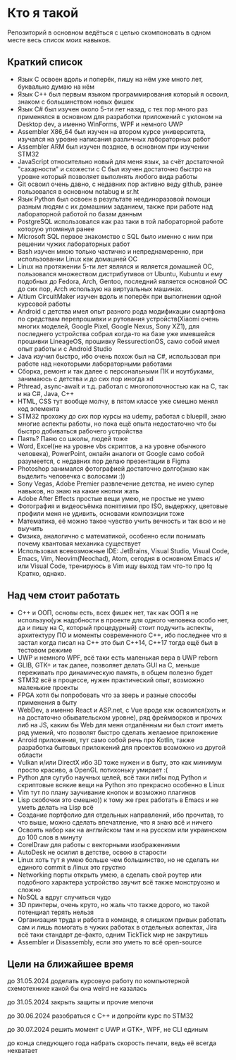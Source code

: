 # Кто я такой
Репозиторий в основном ведёться с целью скомпоновать в одном месте весь список моих навыков. 
## Краткий список
* Язык С освоен вдоль и поперёк, пишу на нём уже много лет, буквально думаю на нём
* Язык С++ был первым языком программирования который я освоил, знаком с большинством новых фишек
* Язык С# был изучен около 5-ти лет назад, с тех пор много раз применялся в основном для разработки приложений с уклоном на Desktop dev, а именно WinForms, WPF и немного UWP
* Assembler X86_64 был изучен на втором курсе университета, изучался на уровне написания различных лабораторных работ
* Assembler ARM был изучен позднее, в основном при изучении STM32
* JavaScript относительно новый для меня язык, за счёт достаточной "сахарности" и схожести с C был изучен достаточно быстро на уровне который позволяет выполнять любого вида работы
* Git освоил очень давно, с недавних пор активно веду github, ранее пользовался в основном notabug и sr.ht
* Язык Python был освоен в результате неединоразовой помощи разным людям с их домашним заданием, также при работе над лабораторной работой по базам данным
* PostgreSQL использовался как раз таки в той лабораторной работе которую упомянул ранее
* Microsoft SQL первое знакомство с SQL было именно с ним при решении чужих лабораторных работ
* Bash изучен мною только частично и непреднамеренно, при использовании Linux как домашней ОС
* Linux на протяжении 5-ти лет являлся и является домашней ОС, пользовался множеством дистрибутивов от Ubuntu, Kubuntu и ему подобных до Fedora, Arch, Gentoo, последний является основной ОС до сих пор, Arch использую на виртуальных машинах.
* Altium CircuitMaker изучен вдоль и поперёк при выполнении одной курсовой работы
* Android с детства имел опыт разного рода модификации смартфона по средствам перепрошивки и рутования устройств(Xiaomi очень многих моделей, Google Pixel, Google Nexus, Sony XZ1), для последнего устройства собрал когда-то на базе уже имевшейся прошивки LineageOS, прошивку RessurectionOS, само собой имел опыт работы и с Android Studio
* Java изучил быстро, ибо очень похож был на С#, использовал при работе над некоторыми лабораторными работами
* Сборка, ремонт и так далее с персональными ПК и ноутбуками, занимаюсь с детства и до сих пор иногда xd
* Pthread, async-await и т.д. работал с многопоточностью как на С, так и на C#, Java, C++
* HTML, CSS тут вообще молчу, в пятом классе уже смешно менял код элемента
* STM32 прохожу до сих пор курсы на udemy, работал с bluepill, знаю многие аспекты работы, но пока ещё опыта недостаточно что бы быстро добиваться рабочего устройства
* Паять? Паяю со школы, людей тоже
* Word, Excel(не на уровне vbs скриптов, а на уровне обычного человека), PowerPoint, онлайн аналоги от Google само собой разумеется, с недавних пор делаю презентации в Figma
* Photoshop занимался фотографией достаточно долго(знаю как выделить человечка с волосами :))
* Sony Vegas, Adobe Premier развлечение детства, не имею супер навыков, но знаю на какие кнопки жать
* Adobe After Effects простые вещи умею, не простые не умею
* Фотография и видеосъёмка понятиями про ISO, выдержку, цветовые профили меня не удивить, основами композиции тоже
* Математика, её можно такое чувство учить вечность и так всю и не выучить
* Физика, аналогично с математикой, особенно если понимать почему квантовая механика существует
* Использовал всевозможные IDE: JetBrains, Visual Studio, Visual Code, Emacs, Vim, Neovim(Neochad), Atom, сегодня в основном Emacs и/или Visual Code, тренируюсь в Vim ищу выход там что-то про !q
Кратко, однако.

## Над чем стоит работать
* C++ и ООП, основы есть, всех фишек нет, так как ООП я не использую(уж надобности в проекте для одного человека особо нет, да и пишу на С, который процедурный) стоит подучить аспекты, архитектуру ПО и моменты современного С++, ибо последнее что я застал когда писал на С++ это был С++14, С++17 тогда ещё был в тестовом режиме
* UWP и немного WPF, всё таки есть маленькая вера в UWP reborn
* GLIB, GTK+ и так далее, позволяет делать GUI на C, меньше переживать про динамическую память, в общем полезно будет
* STM32 всё в процессе, нужен практический опыт, возможно маленькие проекты
* FPGA хотя бы попробовать что за зверь и разные способы применения в быту
* WebDev, а именно React и ASP.net, с Vue вроде как освоился(хоть и на достаточно обывательском уровне), ряд фреймворков и прочих либ на JS, каким бы Web для меня отдалённым ни был стоит иметь ряд умений, что позволят быстро сделать желаемое приложение
* Anroid приложения, тут само собой речь про Kotlin, также разработка бытовых приложений для проектов возможно из другой области
* Vulkan и/или DirectX ибо 3D тоже нужен и в быту, это как минимум просто красиво, а OpenGL потихоньку умирает :(
* Python для сугубо научных целей, всё таки либы под Python и скриптовые всякие вещи на Python это прекрасно особенно в Linux
* Vim тут по плану заучивание кнопок и возможно плагинов
* Lisp скобочки это смешно)) к тому же грех работать в Emacs и не уметь делать на Lisp всё
* Создание портфолио для отдельных направлений, ибо прочитав, то что выше, можно сделать впечатление, что я знаю всё и ничего
* Освоить набор как на английском там и на русском или украинском до 100 слов в минуту
* CorelDraw для работы с векторными изображениями
* AutoDesk не осилил в детстве, освою в старости
* Linux хоть тут я умею больше чем большинство, но не сделать ни единого commit в /linux это грустно
* Networking порты открыть умею, а сделать свой роутер или подобного характера устройство звучит всё также монструозно и сложно
* NoSQL а вдруг случиться чудо
* 3D принтеры, очень круто, но жаль что также дорого, но такой потенциал терять нельзя
* Организация труда и работа в команде, я слишком привык работать сам и лишь помогать в чужих работах в отдельных аспектах, Jira всё таки стандарт де-факто, одним TickTick мир не закрутишь
* Assembler и Disassembly, если это уметь то всё open-source

 ## Цели на ближайшее время
 до 31.05.2024 доделать курсовую работу по компьютерной схемотехнике какой бы она weird не казалась
 
 до 31.05.2024 закрыть защиты и прочие мелочи

 до 30.06.2024 разобраться с С++ и допройти курс по STM32
 
 до 30.07.2024 решить момент с UWP и GTK+, WPF, не CLI единым

до конца следующего года набрать скорость печати, ведь её всегда нехватает

